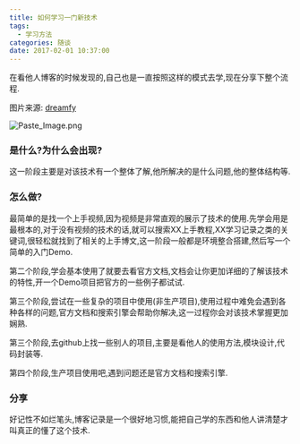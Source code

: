 ```yaml
---
title: 如何学习一门新技术
tags:
  - 学习方法
categories: 随谈
date: 2017-02-01 10:37:00
---
```


在看他人博客的时候发现的,自己也是一直按照这样的模式去学,现在分享下整个流程.

图片来源: [dreamfy][1]

![Paste_Image.png](http://upload-images.jianshu.io/upload_images/2148449-71e36af82735d03d.png?imageMogr2/auto-orient/strip%7CimageView2/2/w/1240)


### 是什么?为什么会出现?
这一阶段主要是对该技术有一个整体了解,他所解决的是什么问题,他的整体结构等.

### 怎么做?
最简单的是找一个上手视频,因为视频是非常直观的展示了技术的使用.先学会用是最根本的,对于没有视频的技术的话,就可以搜索XX上手教程,XX学习记录之类的关键词,很轻松就找到了相关的上手博文,这一阶段一般都是环境整合搭建,然后写一个简单的入门Demo.

第二个阶段,学会基本使用了就要去看官方文档,文档会让你更加详细的了解该技术的特性,开一个Demo项目把官方的一些例子都试试.

第三个阶段,尝试在一些复杂的项目中使用(非生产项目),使用过程中难免会遇到各种各样的问题,官方文档和搜索引擎会帮助你解决,这一过程你会对该技术掌握更加娴熟.

第三个阶段,去github上找一些别人的项目,主要是看他人的使用方法,模块设计,代码封装等.

第四个阶段,生产项目使用吧,遇到问题还是官方文档和搜索引擎.

### 分享
好记性不如烂笔头,博客记录是一个很好地习惯,能把自己学的东西和他人讲清楚才叫真正的懂了这个技术.


  [1]: http://dreamfy.cn/2016/11/24/%E4%B8%80%E5%BC%A0%E5%9B%BE%E6%95%99%E4%BD%A0%E5%A6%82%E4%BD%95%E5%AD%A6%E4%B9%A0%E6%96%B0%E6%8A%80%E6%9C%AF/

